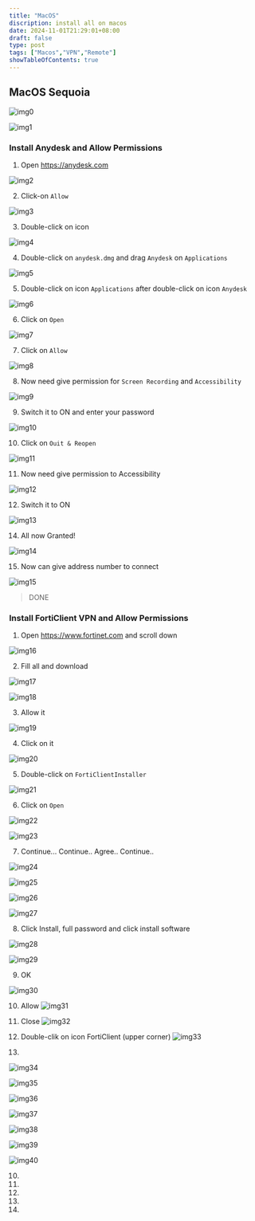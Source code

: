 ```yaml
---
title: "MacOS"
discription: install all on macos
date: 2024-11-01T21:29:01+08:00 
draft: false
type: post
tags: ["Macos","VPN","Remote"]
showTableOfContents: true
--- 
```


## MacOS Sequoia

![img0](images/0.svg)

![img1](images/1.webp)

### Install Anydesk and Allow Permissions

1. Open  https://anydesk.com

![img2](images/2.webp)

2. Click-on `Allow`

![img3](images/3.webp)

3. Double-click on icon

![img4](images/4.webp)

4. Double-click on `anydesk.dmg` and drag `Anydesk` on `Applications`

![img5](images/5.webp)

5. Double-click on icon `Applications` after double-click on icon `Anydesk`

![img6](images/6.webp)

6. Click on `Open`

![img7](images/7.webp)

7. Click on `Allow`

![img8](images/8.webp)

8. Now need give permission for `Screen Recording` and `Accessibility`

![img9](images/9.webp)

9. Switch it to ON and enter your password

![img10](images/10.webp)

10. Click on `Ouit & Reopen` 

![img11](images/11.webp)

11. Now need give permission to Accessibility

![img12](images/12.webp)

12. Switch it to ON

![img13](images/13.webp)

14. All now Granted!

![img14](images/14.webp)

15. Now can give address number to connect 

![img15](images/15.webp)

> DONE

### Install FortiClient VPN and Allow Permissions

1. Open https://www.fortinet.com and scroll down 

![img16](images/16.webp)

2. Fill all and download  

![img17](images/17.webp)

![img18](images/18.webp)

3. Allow it

![img19](images/19.webp)

4. Click on it 

![img20](images/20.webp)

5. Double-click on `FortiClientInstaller`

![img21](images/21.webp)

6. Click on `Open`

![img22](images/22.webp)

![img23](images/23.webp)

7. Continue... Continue.. Agree.. Continue..

![img24](images/24.webp)

![img25](images/25.webp)

![img26](images/26.webp)

![img27](images/27.webp)

8. Click Install, full password and click install software

![img28](images/28.webp)

![img29](images/29.webp)

9. OK

![img30](images/30.webp)

10. Allow
![img31](images/31.webp)

11. Close
![img32](images/32.webp)

12. Double-clik on icon FortiClient (upper corner)
![img33](images/33.webp)

13. 
![img34](images/34.webp)


![img35](images/35.webp)



![img36](images/36.webp)

![img37](images/37.webp)

![img38](images/38.webp)

![img39](images/39.webp)

![img40](images/40.webp)



10.

11.

12.

13.

14.



